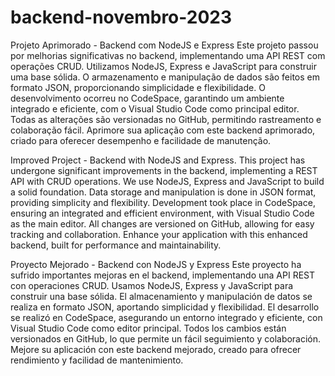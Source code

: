 # backend-novembro-2023

Projeto Aprimorado - Backend com NodeJS e Express
Este projeto passou por melhorias significativas no backend, implementando uma API REST com operações CRUD. Utilizamos NodeJS, Express e JavaScript para construir uma base sólida. O armazenamento e manipulação de dados são feitos em formato JSON, proporcionando simplicidade e flexibilidade.
O desenvolvimento ocorreu no CodeSpace, garantindo um ambiente integrado e eficiente, com o Visual Studio Code como principal editor. Todas as alterações são versionadas no GitHub, permitindo rastreamento e colaboração fácil. Aprimore sua aplicação com este backend aprimorado, criado para oferecer desempenho e facilidade de manutenção.


Improved Project - Backend with NodeJS and Express.
This project has undergone significant improvements in the backend, implementing a REST API with CRUD operations. We use NodeJS, Express and JavaScript to build a solid foundation. Data storage and manipulation is done in JSON format, providing simplicity and flexibility.
Development took place in CodeSpace, ensuring an integrated and efficient environment, with Visual Studio Code as the main editor. All changes are versioned on GitHub, allowing for easy tracking and collaboration. Enhance your application with this enhanced backend, built for performance and maintainability.


Proyecto Mejorado - Backend con NodeJS y Express
Este proyecto ha sufrido importantes mejoras en el backend, implementando una API REST con operaciones CRUD. Usamos NodeJS, Express y JavaScript para construir una base sólida. El almacenamiento y manipulación de datos se realiza en formato JSON, aportando simplicidad y flexibilidad.
El desarrollo se realizó en CodeSpace, asegurando un entorno integrado y eficiente, con Visual Studio Code como editor principal. Todos los cambios están versionados en GitHub, lo que permite un fácil seguimiento y colaboración. Mejore su aplicación con este backend mejorado, creado para ofrecer rendimiento y facilidad de mantenimiento.
